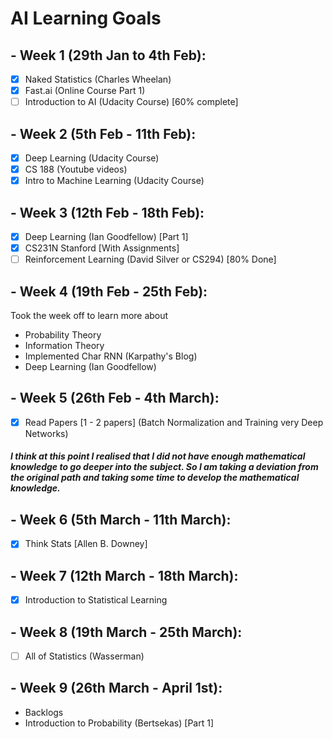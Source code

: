 # AI Learning Goals

## - Week 1 (29th Jan to 4th Feb):
- [X] Naked Statistics (Charles Wheelan)
- [X] Fast.ai (Online Course Part 1)
- [ ] Introduction to AI (Udacity Course) [60% complete]

## - Week 2 (5th Feb - 11th Feb):
- [X] Deep Learning (Udacity Course)
- [X] CS 188 (Youtube videos)
- [X] Intro to Machine Learning (Udacity Course)

## - Week 3 (12th Feb - 18th Feb):
- [X] Deep Learning (Ian Goodfellow) [Part 1]
- [X] CS231N Stanford [With Assignments]
- [ ] Reinforcement Learning (David Silver or CS294) [80% Done]

## - Week 4 (19th Feb - 25th Feb):
Took the week off to learn more about
- Probability Theory
- Information Theory
- Implemented Char RNN (Karpathy's Blog)
- Deep Learning (Ian Goodfellow)

## - Week 5 (26th Feb - 4th March): 
- [X] Read Papers [1 - 2 papers] (Batch Normalization and Training very Deep Networks)

##### I think at this point I realised that I did not have enough mathematical knowledge to go deeper into the subject. So I am taking a deviation from the original path and taking some time to develop the mathematical knowledge.

## - Week 6 (5th March - 11th March):
- [X] Think Stats [Allen B. Downey]

## - Week 7 (12th March - 18th March):
- [X] Introduction to Statistical Learning

## - Week 8 (19th March - 25th March):
- [ ] All of Statistics (Wasserman)

## - Week 9 (26th March - April 1st):
- Backlogs 
- Introduction to Probability (Bertsekas) [Part 1] 
